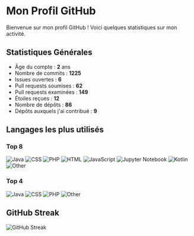 # Mon Profil GitHub

Bienvenue sur mon profil GitHub ! Voici quelques statistiques sur mon activité.

## Statistiques Générales

- Âge du compte : **2** ans
- Nombre de commits : **1225**
- Issues ouvertes : **6**
- Pull requests soumises : **62**
- Pull requests examinées : **149**
- Étoiles reçues : **12**
- Nombre de dépôts : **86**
- Dépôts auxquels j'ai contribué : **9**

## Langages les plus utilisés

### Top 8

![Java](https://img.shields.io/static/v1?style=flat&label=%E2%A0%80&color=555&labelColor=%23b07219&message=Java%EF%B8%B147.8%25)
![CSS](https://img.shields.io/static/v1?style=flat&label=%E2%A0%80&color=555&labelColor=%23563d7c&message=CSS%EF%B8%B113.2%25)
![PHP](https://img.shields.io/static/v1?style=flat&label=%E2%A0%80&color=555&labelColor=%234F5D95&message=PHP%EF%B8%B112.5%25)
![HTML](https://img.shields.io/static/v1?style=flat&label=%E2%A0%80&color=555&labelColor=%23e34c26&message=HTML%EF%B8%B18.5%25)
![JavaScript](https://img.shields.io/static/v1?style=flat&label=%E2%A0%80&color=555&labelColor=%23f1e05a&message=JavaScript%EF%B8%B16.1%25)
![Jupyter Notebook](https://img.shields.io/static/v1?style=flat&label=%E2%A0%80&color=555&labelColor=%23DA5B0B&message=Jupyter%20Notebook%EF%B8%B14.9%25)
![Kotlin](https://img.shields.io/static/v1?style=flat&label=%E2%A0%80&color=555&labelColor=%23A97BFF&message=Kotlin%EF%B8%B14.3%25)
![Other](https://img.shields.io/static/v1?style=flat&label=%E2%A0%80&color=555&labelColor=%23ededed&message=Other%EF%B8%B12.3%25)

### Top 4

![Java](https://img.shields.io/static/v1?style=flat-square&label=%E2%A0%80&color=555&labelColor=%23b07219&message=Java%EF%B8%B147.8%25)
![CSS](https://img.shields.io/static/v1?style=flat-square&label=%E2%A0%80&color=555&labelColor=%23563d7c&message=CSS%EF%B8%B113.2%25)
![PHP](https://img.shields.io/static/v1?style=flat-square&label=%E2%A0%80&color=555&labelColor=%234F5D95&message=PHP%EF%B8%B112.5%25)
![Other](https://img.shields.io/static/v1?style=flat-square&label=%E2%A0%80&color=555&labelColor=%23ededed&message=Other%EF%B8%B126.3%25)

## GitHub Streak

![GitHub Streak](https://streak-stats.demolab.com?user=ncherfaoui&theme=transparent&hide_border=true&fire=26A641&sideNums=26A641&currStreakNum=26A641&sideLabels=006D32&currStreakLabel=006D32&ring=0E4429&stroke=161B22&dates=629488)
